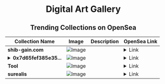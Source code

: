 <div align="center">

# Digital Art Gallery

## Trending Collections on OpenSea

| Collection Name                       | Image                                                                                     | Description                       | OpenSea Link                                                                                          |
|---------------------------------------|-------------------------------------------------------------------------------------------|-----------------------------------|--------------------------------------------------------------------------------------------------------|
| **shib-gain.com** | ![Image](https://i.seadn.io/s/raw/files/3dc3aba347aa4a86c628d3ca81b9c220.png?w=500&auto=format?w=200&auto=format) |  | <details><summary>Link</summary>[shib-gain.com](https://opensea.io/collection/shib-gain-com-4)</details> |
| **<details><summary>0x7d65fef385e35...</summary>0x7d65fef385e352db4758138045347f1a97ae49c9</details>** | ![Image](https://i.seadn.io/s/raw/files/0120dbe70465f91ae019e541cba50a56.jpg?w=500&auto=format?w=200&auto=format) |  | <details><summary>Link</summary>[0x7d65fef385e352db4758138045347f1a97ae49c9](https://opensea.io/collection/0x7d65fef385e352db4758138045347f1a97ae49c9)</details> |
| **Tool** | ![Image](https://i.seadn.io/s/raw/files/1efaa50c93566d052610848032a27c7c.jpg?w=500&auto=format?w=200&auto=format) |  | <details><summary>Link</summary>[Tool](https://opensea.io/collection/tool-28)</details> |
| **surealis** | ![Image](https://i.seadn.io/s/raw/files/72ebc97f75851223672469afc6e3d84e.png?w=500&auto=format?w=200&auto=format) |  | <details><summary>Link</summary>[surealis](https://opensea.io/collection/surealis)</details> |

</div>